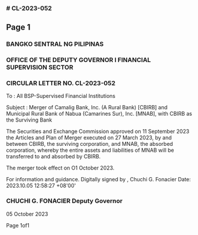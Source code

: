 ### # CL-2023-052

## Page 1

### BANGKO SENTRAL NG PILIPINAS

### OFFICE OF THE DEPUTY GOVERNOR I FINANCIAL SUPERVISION SECTOR

### CIRCULAR LETTER NO. CL-2023-052

To : All BSP-Supervised Financial Institutions

Subject : Merger of Camalig Bank, Inc. (A Rural Bank) [CBIRB] and Municipal Rural Bank of Nabua (Camarines Sur), Inc. [MNAB], with CBIRB as the Surviving Bank

The Securities and Exchange Commission approved on 11 September 2023 the Articles and Plan of Merger executed on 27 March 2023, by and between CBIRB, the surviving corporation, and MNAB, the absorbed corporation, whereby the entire assets and liabilities of MNAB will be transferred to and absorbed by CBIRB.

The merger took effect on O1 October 2023.

For information and guidance. Digitally signed by , Chuchi G. Fonacier Date: 2023.10.05 12:58:27 +08'00'

### CHUCHI G. FONACIER Deputy Governor

05 October 2023

Page 1of1 